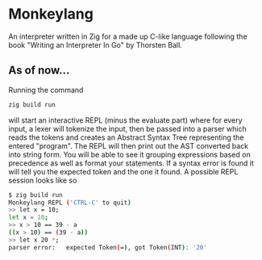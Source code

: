 # Monkeylang

An interpreter written in Zig for a made up C-like language following the book "Writing an Interpreter In Go" by Thorsten Ball.

## As of now...

Running the command

```bash
zig build run
```

will start an interactive REPL (minus the evaluate part) where for every input, a lexer will tokenize the
input, then be passed into a parser which reads the tokens and creates an
Abstract Syntax Tree representing the entered "program". The REPL will then print
out the AST converted back into string form. You will be able to see it grouping
expressions based on precedence as well as format your statements. If a syntax error
is found it will tell you the expected token and the one it found. A possible REPL
session looks like so

```bash
$ zig build run
Monkeylang REPL ('CTRL-C' to quit)
>> let x = 10;
let x = 10;
>> x > 10 == 39 - a
((x > 10) == (39 - a))
>> let x 20 *;
parser error:   expected Token(=), got Token(INT): '20'
```
